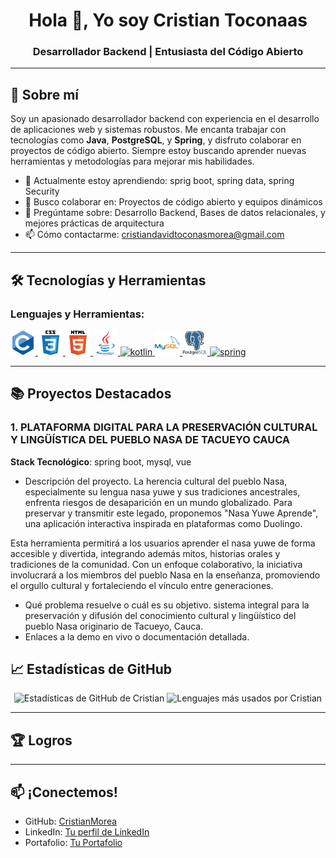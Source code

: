 <h1 align="center">Hola 👋, Yo soy Cristian Toconaas</h1>
<h3 align="center">Desarrollador Backend | Entusiasta del Código Abierto</h3>

---

## 🚀 Sobre mí

Soy un apasionado desarrollador backend con experiencia en el desarrollo de aplicaciones web y sistemas robustos. Me encanta trabajar con tecnologías como **Java**, **PostgreSQL**, y **Spring**, y disfruto colaborar en proyectos de código abierto. Siempre estoy buscando aprender nuevas herramientas y metodologías para mejorar mis habilidades.

- 🌱 Actualmente estoy aprendiendo: sprig boot, spring data, spring Security
- 👯 Busco colaborar en: Proyectos de código abierto y equipos dinámicos
- 💬 Pregúntame sobre: Desarrollo Backend, Bases de datos relacionales, y mejores prácticas de arquitectura
- 📫 Cómo contactarme: cristiandavidtoconasmorea@gmail.com
---

## 🛠️ Tecnologías y Herramientas

<h3 align="left">Lenguajes y Herramientas:</h3>
<p align="left">
  <a href="https://www.cprogramming.com/" target="_blank" rel="noreferrer">
    <img src="https://raw.githubusercontent.com/devicons/devicon/master/icons/c/c-original.svg" alt="c" width="40" height="40"/>
  </a> 
  <a href="https://www.w3schools.com/css/" target="_blank" rel="noreferrer">
    <img src="https://raw.githubusercontent.com/devicons/devicon/master/icons/css3/css3-original-wordmark.svg" alt="css3" width="40" height="40"/>
  </a>
  <a href="https://www.w3.org/html/" target="_blank" rel="noreferrer">
    <img src="https://raw.githubusercontent.com/devicons/devicon/master/icons/html5/html5-original-wordmark.svg" alt="html5" width="40" height="40"/>
  </a>
  <a href="https://www.java.com" target="_blank" rel="noreferrer">
    <img src="https://raw.githubusercontent.com/devicons/devicon/master/icons/java/java-original.svg" alt="java" width="40" height="40"/>
  </a>
  <a href="https://kotlinlang.org" target="_blank" rel="noreferrer">
    <img src="https://www.vectorlogo.zone/logos/kotlinlang/kotlinlang-icon.svg" alt="kotlin" width="40" height="40"/>
  </a>
  <a href="https://www.mysql.com/" target="_blank" rel="noreferrer">
    <img src="https://raw.githubusercontent.com/devicons/devicon/master/icons/mysql/mysql-original-wordmark.svg" alt="mysql" width="40" height="40"/>
  </a> 
  <a href="https://www.postgresql.org" target="_blank" rel="noreferrer">
    <img src="https://raw.githubusercontent.com/devicons/devicon/master/icons/postgresql/postgresql-original-wordmark.svg" alt="postgresql" width="40" height="40"/>
  </a>
  <a href="https://spring.io/" target="_blank" rel="noreferrer">
    <img src="https://www.vectorlogo.zone/logos/springio/springio-icon.svg" alt="spring" width="40" height="40"/>
  </a>
</p>

---

## 📚 Proyectos Destacados

### 1. PLATAFORMA DIGITAL PARA LA PRESERVACIÓN CULTURAL Y LINGÜÍSTICA DEL PUEBLO NASA DE TACUEYO CAUCA
**Stack Tecnológico**: spring boot, mysql, vue

- Descripción del proyecto.
La herencia cultural del pueblo Nasa, especialmente su lengua nasa yuwe y sus tradiciones ancestrales, enfrenta riesgos de desaparición en un mundo globalizado. Para preservar y transmitir este legado, proponemos "Nasa Yuwe Aprende", una aplicación interactiva inspirada en plataformas como Duolingo.

Esta herramienta permitirá a los usuarios aprender el nasa yuwe de forma accesible y divertida, integrando además mitos, historias orales y tradiciones de la comunidad. Con un enfoque colaborativo, la iniciativa involucrará a los miembros del pueblo Nasa en la enseñanza, promoviendo el orgullo cultural y fortaleciendo el vínculo entre generaciones.
- Qué problema resuelve o cuál es su objetivo.
  sistema integral para la preservación y difusión del conocimiento cultural y lingüístico del pueblo Nasa originario de Tacueyo, Cauca.
- Enlaces a la demo en vivo o documentación detallada.

## 📈 Estadísticas de GitHub

<div align="center">
  <img src="https://github-readme-stats.vercel.app/api?username=CristianMorea&show_icons=true&theme=radical" alt="Estadísticas de GitHub de Cristian">
  <img src="https://github-readme-stats.vercel.app/api/top-langs/?username=CristianMorea&layout=compact&theme=radical" alt="Lenguajes más usados por Cristian">
</div>

---

## 🏆 Logros

---

## 📫 ¡Conectemos!

- GitHub: [CristianMorea](https://github.com/CristianMorea)
- LinkedIn: [Tu perfil de LinkedIn](https://linkedin.com/in/tu-linkedin)
- Portafolio: [Tu Portafolio](https://tu-portafolio.com)
